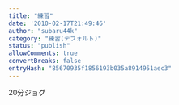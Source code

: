 ```yaml
---
title: "練習"
date: '2010-02-17T21:49:46'
author: "subaru44k"
category: "練習(デフォルト)"
status: "publish"
allowComments: true
convertBreaks: false
entryHash: "85670935f1856193b035a8914951aec3"
---
```

20分ジョグ
